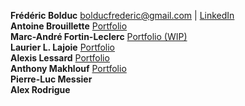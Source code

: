 **Frédéric Bolduc** bolducfrederic@gmail.com | [LinkedIn](http://linkedin.com/in/bolducfrederic)  
**Antoine Brouillette** [Portfolio](http://qc-leblond.github.io/)  
**Marc-André Fortin-Leclerc** [Portfolio (WIP)](http://marcandrefl.github.io/)  
**Laurier L. Lajoie** [Portfolio](http://www.laurierlajoie.com/)  
**Alexis Lessard** [Portfolio](https://sprawls.github.io)  
**Anthony Makhlouf** [Portfolio](https://www.artstation.com/artist/mak31)  
**Pierre-Luc Messier**  
**Alex Rodrigue**  
